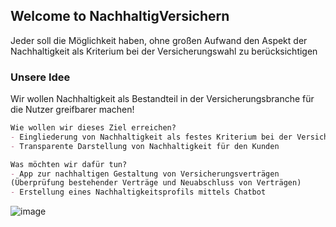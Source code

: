 ## Welcome to NachhaltigVersichern

Jeder soll die Möglichkeit haben, ohne großen Aufwand den Aspekt der Nachhaltigkeit als Kriterium bei der Versicherungswahl zu berücksichtigen

### Unsere Idee

Wir wollen Nachhaltigkeit als Bestandteil in der Versicherungsbranche für die Nutzer greifbarer machen!

```markdown
Wie wollen wir dieses Ziel erreichen?
- Eingliederung von Nachhaltigkeit als festes Kriterium bei der Versicherungsauswahl
- Transparente Darstellung von Nachhaltigkeit für den Kunden

Was möchten wir dafür tun? 
- App zur nachhaltigen Gestaltung von Versicherungsverträgen 
(Überprüfung bestehender Verträge und Neuabschluss von Verträgen)
- Erstellung eines Nachhaltigkeitsprofils mittels Chatbot
```
![image](https://images.pexels.com/photos/1072824/pexels-photo-1072824.jpeg?cs=srgb&dl=pexels-akil-mazumder-1072824.jpg&fm=jpg)
